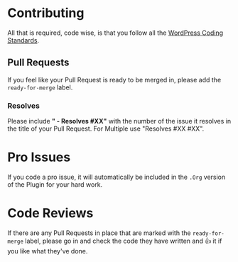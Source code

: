 # Contributing

All that is required, code wise, is that you follow all the
[WordPress Coding Standards](http://codex.wordpress.org/WordPress_Coding_Standards).

## Pull Requests

If you feel like your Pull Request is ready to be merged in, please add the
`ready-for-merge` label.

### Resolves #

Please include **" - Resolves #XX"** with the number of the issue it resolves
in the title of your Pull Request. For Multiple use "Resolves #XX #XX".

# Pro Issues

If you code a pro issue, it will automatically be included in the `.Org` version
of the Plugin for your hard work.

# Code Reviews

If there are any Pull Requests in place that are marked with the `ready-for-merge`
label, please go in and check the code they have written and :+1: it if you
like what they've done.
